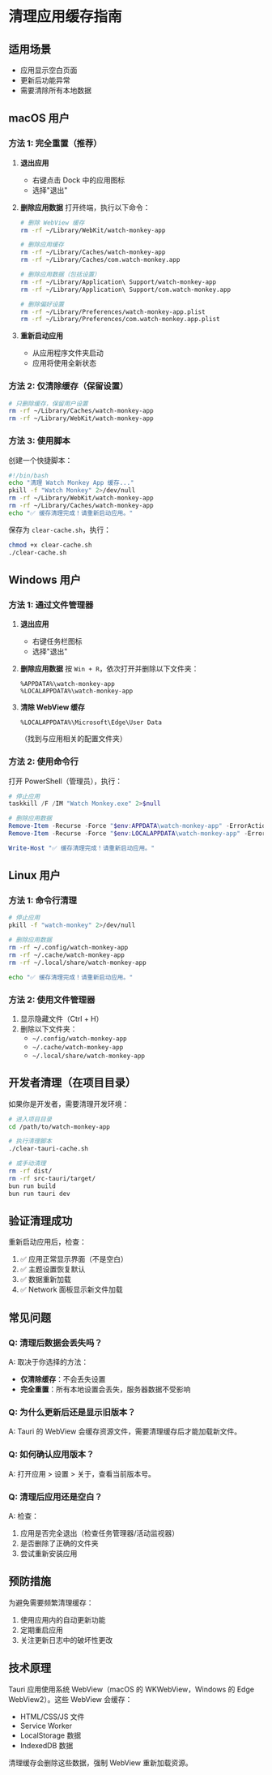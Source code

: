 # 清理应用缓存指南

## 适用场景
- 应用显示空白页面
- 更新后功能异常
- 需要清除所有本地数据

## macOS 用户

### 方法 1: 完全重置（推荐）
1. **退出应用**
   - 右键点击 Dock 中的应用图标
   - 选择"退出"
   
2. **删除应用数据**
   打开终端，执行以下命令：
   ```bash
   # 删除 WebView 缓存
   rm -rf ~/Library/WebKit/watch-monkey-app
   
   # 删除应用缓存
   rm -rf ~/Library/Caches/watch-monkey-app
   rm -rf ~/Library/Caches/com.watch-monkey.app
   
   # 删除应用数据（包括设置）
   rm -rf ~/Library/Application\ Support/watch-monkey-app
   rm -rf ~/Library/Application\ Support/com.watch-monkey.app
   
   # 删除偏好设置
   rm -rf ~/Library/Preferences/watch-monkey-app.plist
   rm -rf ~/Library/Preferences/com.watch-monkey.app.plist
   ```

3. **重新启动应用**
   - 从应用程序文件夹启动
   - 应用将使用全新状态

### 方法 2: 仅清除缓存（保留设置）
```bash
# 只删除缓存，保留用户设置
rm -rf ~/Library/Caches/watch-monkey-app
rm -rf ~/Library/WebKit/watch-monkey-app
```

### 方法 3: 使用脚本
创建一个快捷脚本：
```bash
#!/bin/bash
echo "清理 Watch Monkey App 缓存..."
pkill -f "Watch Monkey" 2>/dev/null
rm -rf ~/Library/WebKit/watch-monkey-app
rm -rf ~/Library/Caches/watch-monkey-app
echo "✅ 缓存清理完成！请重新启动应用。"
```

保存为 `clear-cache.sh`，执行：
```bash
chmod +x clear-cache.sh
./clear-cache.sh
```

## Windows 用户

### 方法 1: 通过文件管理器
1. **退出应用**
   - 右键任务栏图标
   - 选择"退出"

2. **删除应用数据**
   按 `Win + R`，依次打开并删除以下文件夹：
   ```
   %APPDATA%\watch-monkey-app
   %LOCALAPPDATA%\watch-monkey-app
   ```

3. **清除 WebView 缓存**
   ```
   %LOCALAPPDATA%\Microsoft\Edge\User Data
   ```
   （找到与应用相关的配置文件夹）

### 方法 2: 使用命令行
打开 PowerShell（管理员），执行：
```powershell
# 停止应用
taskkill /F /IM "Watch Monkey.exe" 2>$null

# 删除应用数据
Remove-Item -Recurse -Force "$env:APPDATA\watch-monkey-app" -ErrorAction SilentlyContinue
Remove-Item -Recurse -Force "$env:LOCALAPPDATA\watch-monkey-app" -ErrorAction SilentlyContinue

Write-Host "✅ 缓存清理完成！请重新启动应用。"
```

## Linux 用户

### 方法 1: 命令行清理
```bash
# 停止应用
pkill -f "watch-monkey" 2>/dev/null

# 删除应用数据
rm -rf ~/.config/watch-monkey-app
rm -rf ~/.cache/watch-monkey-app
rm -rf ~/.local/share/watch-monkey-app

echo "✅ 缓存清理完成！请重新启动应用。"
```

### 方法 2: 使用文件管理器
1. 显示隐藏文件（Ctrl + H）
2. 删除以下文件夹：
   - `~/.config/watch-monkey-app`
   - `~/.cache/watch-monkey-app`
   - `~/.local/share/watch-monkey-app`

## 开发者清理（在项目目录）

如果你是开发者，需要清理开发环境：

```bash
# 进入项目目录
cd /path/to/watch-monkey-app

# 执行清理脚本
./clear-tauri-cache.sh

# 或手动清理
rm -rf dist/
rm -rf src-tauri/target/
bun run build
bun run tauri dev
```

## 验证清理成功

重新启动应用后，检查：
1. ✅ 应用正常显示界面（不是空白）
2. ✅ 主题设置恢复默认
3. ✅ 数据重新加载
4. ✅ Network 面板显示新文件加载

## 常见问题

### Q: 清理后数据会丢失吗？
A: 取决于你选择的方法：
- **仅清除缓存**：不会丢失设置
- **完全重置**：所有本地设置会丢失，服务器数据不受影响

### Q: 为什么更新后还是显示旧版本？
A: Tauri 的 WebView 会缓存资源文件，需要清理缓存后才能加载新文件。

### Q: 如何确认应用版本？
A: 打开应用 > 设置 > 关于，查看当前版本号。

### Q: 清理后应用还是空白？
A: 检查：
1. 应用是否完全退出（检查任务管理器/活动监视器）
2. 是否删除了正确的文件夹
3. 尝试重新安装应用

## 预防措施

为避免需要频繁清理缓存：
1. 使用应用内的自动更新功能
2. 定期重启应用
3. 关注更新日志中的破坏性更改

## 技术原理

Tauri 应用使用系统 WebView（macOS 的 WKWebView，Windows 的 Edge WebView2）。这些 WebView 会缓存：
- HTML/CSS/JS 文件
- Service Worker
- LocalStorage 数据
- IndexedDB 数据

清理缓存会删除这些数据，强制 WebView 重新加载资源。

